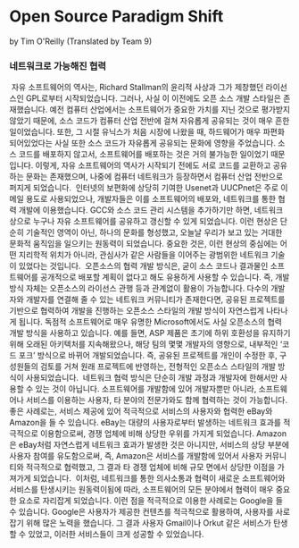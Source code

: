 Open Source Paradigm Shift
============================
by Tim O'Reilly (Translated by Team 9)

### 네트워크로 가능해진 협력
&nbsp;자유 소프트웨어의 역사는, Richard Stallman의 윤리적 사상과 그가 제창했던 라이선스인 GPL로부터 시작되었습니다. 그러나, 사실 이 이전에도 오픈 소스 개발 스타일은 존재했습니다. 예전 컴퓨터 산업에서는 소프트웨어가 중요한 가치를 지닌 것으로 평가받지 않았기 때문에, 소스 코드가 컴퓨터 산업 전반에 걸쳐 자유롭게 공유되는 것이 매우 흔한 일이었습니다. 또한, 그 시절 유닉스가 처음 시장에 나왔을 때, 하드웨어가 매우 파편화 되어있었다는 사실 또한 소스 코드가 자유롭게 공유되는 문화에 영향을 주었습니다. 소스 코드를 배포하지 않고서, 소프트웨어를 배포하는 것은 거의 불가능한 일이었기 때문입니다. 이렇게, 자유 소프트웨어의 역사가 시작되기 전에도 서로 코드를 교환하고 공유하는 문화는 존재했으며, 나중에 컴퓨터 네트워크가 등장하면서 컴퓨터 산업 전반으로 퍼지게 되었습니다.
&nbsp;인터넷의 보편화에 상당히 기여한 Usenet과 UUCPnet은 주로 이메일 용도로 사용되었으나, 개발자들은 이를 소프트웨어의 배포와, 네트워크를 통한 협력 개발에 이용했습니다. GCC와 소스 코드 관리 시스템을 추가하기만 하면, 네트워크 상으로 누구나 자유 소프트웨어를 공유하고 갱신할 수 있게 되었습니다. 이런 현상은 단순히 기술적인 영역이 아닌, 하나의 문화를 형성했고, 오늘날 우리가 보고 있는 거대한 문화적 움직임을 일으키는 원동력이 되었습니다. 중요한 것은, 이런 현상의 중심에는 어떤 지리학적 위치가 아니라, 관심사가 같은 사람들을 이어주는 광범위한 네트워크 기술이 있었다는 것입니다.
&nbsp;오픈소스의 협력 개발 방식은, 굳이 소스 코드나 결과물인 소프트웨어를 공개적으로 배포할 계획이 없다고 해도 유용하게 사용할 수 있습니다. 즉, 개발 방식 자체는 오픈소스의 라이선스 관행 등과 관계없이 활용이 가능합니다. 다수의 개발자와 개발자를 연결해 줄 수 있는 네트워크 커뮤니티가 존재한다면, 공유된 프로젝트를 기반으로 협력하여 개발을 진행하는 오픈소스 스타일의 개발 방식이 자연스럽게 나타나게 됩니다. 독점적 소프트웨어로 매우 유명한 Microsoft에서도 사실 오픈소스의 협력 개발 방식을 사용하고 있습니다. 예를 들면, ASP 제품은 초기에 하위 호환성을 유지하기 위해 오래된 아키텍처를 지속해왔으나, 해당 팀의 몇몇 개발자의 영향으로, 내부적인 ‘코드 포크’ 방식으로 바뀌어 개발되었습니다. 즉, 공유된 프로젝트를 개인이 수정한 후, 구성원들의 검토를 거쳐 원래 프로젝트에 반영하는, 전형적인 오픈소스 스타일의 개발 방식이 사용되었습니다.
&nbsp;네트워크 협력 방식은 단순히 개발 과정과 개발자에 한해서만 사용할 수 있는 것이 아닙니다. 소프트웨어를 개발함에 있어 개발자뿐만 아니라, 소프트웨어나 서비스를 이용하는 사용자, 타 분야의 전문가와도 함께 협력하는 것이 가능합니다. 좋은 사례로는, 서비스 제공에 있어 적극적으로 서비스의 사용자와 협력한 eBay와 Amazon을 들 수 있습니다. eBay는 대량의 사용자로부터 발생하는 네트워크 효과를 적극적으로 이용함으로써, 경쟁 업체에 비해 상당한 우위를 가지게 되었습니다. Amazon은 eBay처럼 자연스럽게 네트워크 효과가 발생한 것은 아니지만, 서비스의 상당 부분에 사용자 참여를 유도함으로써, 즉, Amazon은 서비스를 개발함에 있어서 사용자 커뮤니티와 적극적으로 협력했고, 그 결과 타 경쟁 업체에 비해 규모 면에서 상당한 이점을 가져가게 되었습니다.
&nbsp;이처럼, 네트워크를 통한 의사소통과 협력이 새로운 소프트웨어와 서비스를 탄생시키는 원동력이됨에 따라, 소프트웨어의 모든 분야에서 협력이 매우 중요한 요소로 자리잡게 되었습니다. 이런 점을 적극적으로 이용한 사례로는 Google을 들 수 있습니다. Google은 사용자가 제공한 컨텐츠를 적극적으로 활용하여, 사용자를 사로잡기 위해 많은 노력을 했습니다. 그 결과 사용자 Gmail이나 Orkut 같은 서비스가 탄생할 수 있었고, 이러한 서비스들이 크게 성공할 수 있었습니다.